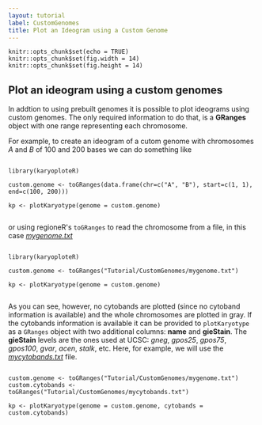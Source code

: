 ```yaml
---
layout: tutorial
label: CustomGenomes
title: Plot an Ideogram using a Custom Genome
---
```


```{r setup, include=FALSE}
knitr::opts_chunk$set(echo = TRUE)
knitr::opts_chunk$set(fig.width = 14)
knitr::opts_chunk$set(fig.height = 14)
```

## Plot an ideogram using a custom genomes

In addtion to using prebuilt genomes it is possible to plot ideograms using custom genomes.
The only required information to do that, is a **GRanges** object with one range representing
each chromosome. 

For example, to create an ideogram of a cutom genome with chromosomes *A* 
and *B* of 100 and 200 bases we can do something like

```{r Figure1, message=FALSE, warning=FALSE}

library(karyoploteR)

custom.genome <- toGRanges(data.frame(chr=c("A", "B"), start=c(1, 1), end=c(100, 200)))

kp <- plotKaryotype(genome = custom.genome)


```

or using regioneR's `toGRanges` to read the chromosome from a file, in this case 
[*mygenome.txt*](https://raw.githubusercontent.com/bernatgel/karyoploter_examples/master/Examples/Tutorial/CustomGenomes/mygenome.txt)

```{r Figure2, message=FALSE, warning=FALSE}

library(karyoploteR)

custom.genome <- toGRanges("Tutorial/CustomGenomes/mygenome.txt")

kp <- plotKaryotype(genome = custom.genome)


```

As you can see, however, no cytobands are plotted (since no cytoband information is available)
and the whole chromosomes are plotted in gray. If the cytobands information is available it
can be provided to `plotKaryotype` as a `GRanges` object with two additional columns: 
**name** and **gieStain**. The **gieStain** levels are the ones used at UCSC: *gneg*, 
*gpos25*, *gpos75*, *gpos100*, *gvar*, *acen*, *stalk*, etc. Here, for example, 
we will use the [*mycytobands.txt*](https://raw.githubusercontent.com/bernatgel/karyoploter_examples/master/Examples/Tutorial/CustomGenomes/mycytobands.txt) file.

```{r Figure3, message=FALSE, warning=FALSE}

custom.genome <- toGRanges("Tutorial/CustomGenomes/mygenome.txt")
custom.cytobands <- toGRanges("Tutorial/CustomGenomes/mycytobands.txt")

kp <- plotKaryotype(genome = custom.genome, cytobands = custom.cytobands)

```



